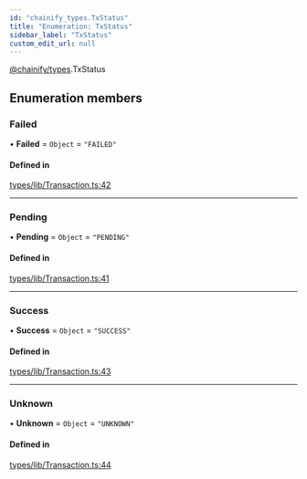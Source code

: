 ```yaml
---
id: "chainify_types.TxStatus"
title: "Enumeration: TxStatus"
sidebar_label: "TxStatus"
custom_edit_url: null
---
```


[@chainify/types](../modules/chainify_types.md).TxStatus

## Enumeration members

### Failed

• **Failed** = `Object` = `"FAILED"`

#### Defined in

[types/lib/Transaction.ts:42](https://github.com/liquality/chainify/blob/540cfa69/packages/types/lib/Transaction.ts#L42)

___

### Pending

• **Pending** = `Object` = `"PENDING"`

#### Defined in

[types/lib/Transaction.ts:41](https://github.com/liquality/chainify/blob/540cfa69/packages/types/lib/Transaction.ts#L41)

___

### Success

• **Success** = `Object` = `"SUCCESS"`

#### Defined in

[types/lib/Transaction.ts:43](https://github.com/liquality/chainify/blob/540cfa69/packages/types/lib/Transaction.ts#L43)

___

### Unknown

• **Unknown** = `Object` = `"UNKNOWN"`

#### Defined in

[types/lib/Transaction.ts:44](https://github.com/liquality/chainify/blob/540cfa69/packages/types/lib/Transaction.ts#L44)

